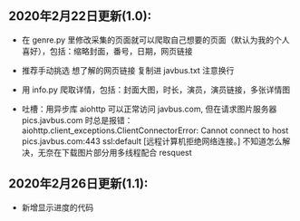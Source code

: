 ## 2020年2月22日更新(1.0):
- 在 genre.py 里修改采集的页面就可以爬取自己想要的页面（默认为我的个人喜好），包括：缩略封面，番号，日期，网页链接
- 推荐手动挑选 想了解的网页链接 复制进 javbus.txt 注意换行
- 用 info.py 爬取详情，包括：封面大图，时长，演员，演员链接，多张详情图

- 吐槽：用异步库 aiohttp 可以正常访问 javbus.com, 但在请求图片服务器 pics.javbus.com 时总是报错：
aiohttp.client_exceptions.ClientConnectorError: Cannot connect to host pics.javbus.com:443 ssl:default [远程计算机拒绝网络连接。]
不知道怎么解决，无奈在下载图片部分用多线程配合 resquest

## 2020年2月26日更新(1.1):
- 新增显示进度的代码